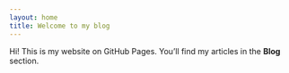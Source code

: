 ```yaml
---
layout: home
title: Welcome to my blog
---
```



Hi! This is my website on GitHub Pages. You’ll find my articles in the **Blog** section.
